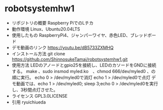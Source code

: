# robotsystemhw1
- リポジトリの概要
Raspberry PiでのLチカ
- 動作環境
Linux、Ubuntu20.04LTS
- 使用したもの
RaspberryPi4、ジャンパーワイヤ、赤色LED、ブレッドボード
- デモ動画のリンク
https://youtu.be/dB5733ZXMHQ
- インストール方法
git clone https://github.com/ShinnosukeTamai/robotsystemhw1.git
- 使用方法
LEDのアノードとgpio25を接続し、LEDのカソードをGNDに接続する。
make 、sudo insmod myled.ko　、chmod 666/dev/myled0 、の順に実行。
echo 0 > /dev/myled0で消灯
echo 1 > /dev/myled0で点灯
デモ動画では、echo 1 > /dev/myled0; sleep 3;echo 0 > /dev/myled0を実行し、3秒間点灯させた。
- ライセンス
GPL3.0LICENSE
- 引用
ryuichiueda
